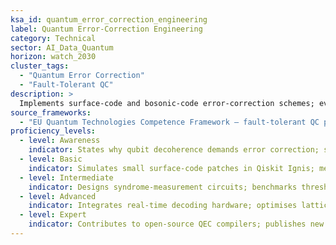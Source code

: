 ```yaml
---
ksa_id: quantum_error_correction_engineering
label: Quantum Error-Correction Engineering
category: Technical
sector: AI_Data_Quantum
horizon: watch_2030
cluster_tags:
  - "Quantum Error Correction"
  - "Fault-Tolerant QC"
description: >
  Implements surface-code and bosonic-code error-correction schemes; evaluates logical-qubit overhead, syndrome extraction circuits, and fault-tolerance thresholds on noisy intermediate-scale quantum (NISQ) devices.
source_frameworks:
  - "EU Quantum Technologies Competence Framework – fault-tolerant QC profile"
proficiency_levels:
  - level: Awareness
    indicator: States why qubit decoherence demands error correction; sketches Shor code concept.
  - level: Basic
    indicator: Simulates small surface-code patches in Qiskit Ignis; measures logical error rate.
  - level: Intermediate
    indicator: Designs syndrome-measurement circuits; benchmarks threshold under realistic noise models.
  - level: Advanced
    indicator: Integrates real-time decoding hardware; optimises lattice surgery for qubit overhead.
  - level: Expert
    indicator: Contributes to open-source QEC compilers; publishes new code families and threshold analyses.
---
```

